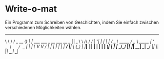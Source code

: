 # Write-o-mat
Ein Programm zum Schreiben von Geschichten, indem Sie einfach zwischen verschiedenen Möglichkeiten wählen.

__        __         _   _                                                        _   
\ \      / /  _ __  (_) | |_    ___            ___            _ __ ___     __ _  | |_ 
 \ \ /\ / /  | '__| | | | __|  / _ \  _____   / _ \   _____  | '_ ` _ \   / _` | | __|
  \ V  V /   | |    | | | |_  |  __/ |_____| | (_) | |_____| | | | | | | | (_| | | |_ 
   \_/\_/    |_|    |_|  \__|  \___|          \___/          |_| |_| |_|  \__,_|  \__|
   
   
